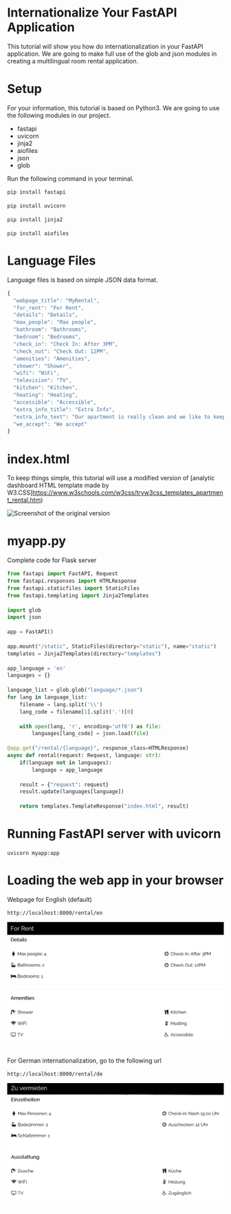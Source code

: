 # Internationalize Your FastAPI Application
This tutorial will show you how do internationalization in your FastAPI application. We are going to make full use of the glob and json modules in creating a multilingual room rental application.

# Setup
For your information, this tutorial is based on Python3. We are going to use the following modules in our project.
* fastapi
* uvicorn
* jinja2
* aiofiles
* json
* glob

Run the following command in your terminal.

    pip install fastapi

    pip install uvicorn

    pip install jinja2

    pip install aiofiles

# Language Files
Language files is based on simple JSON data format.

```js
{
  "webpage_title": "MyRental",
  "for_rent": "For Rent",
  "details": "Details",
  "max_people": "Max people",
  "bathroom": "Bathrooms",
  "bedroom": "Bedrooms",
  "check_in": "Check In: After 3PM",
  "check_out": "Check Out: 12PM",
  "amenities": "Amenities",
  "shower": "Shower",
  "wifi": "WiFi",
  "television": "TV",
  "kitchen": "Kitchen",
  "heating": "Heating",
  "accessible": "Accessible",
  "extra_info_title": "Extra Info",
  "extra_info_text": "Our apartment is really clean and we like to keep it that way. Enjoy the beautiful scenery around the building.",
  "we_accept": "We accept"
}
```

# index.html
To keep things simple, this tutorial will use a modified version of [analytic dashboard HTML template made by W3.CSS]https://www.w3schools.com/w3css/tryw3css_templates_apartment_rental.htm)

![Screenshot of the original version](wfng-html-dashboard.png)

# myapp.py
Complete code for Flask server

```python
from fastapi import FastAPI, Request
from fastapi.responses import HTMLResponse
from fastapi.staticfiles import StaticFiles
from fastapi.templating import Jinja2Templates

import glob
import json

app = FastAPI()

app.mount("/static", StaticFiles(directory="static"), name="static")
templates = Jinja2Templates(directory="templates")

app_language = 'en'
languages = {}

language_list = glob.glob("language/*.json")
for lang in language_list:
    filename = lang.split('\\')
    lang_code = filename[1].split('.')[0]

    with open(lang, 'r', encoding='utf8') as file:
        languages[lang_code] = json.load(file)

@app.get("/rental/{language}", response_class=HTMLResponse)
async def rental(request: Request, language: str):
    if(language not in languages):
        language = app_language

    result = {"request": request}
    result.update(languages[language])

    return templates.TemplateResponse("index.html", result)
```

# Running FastAPI server with uvicorn

    uvicorn myapp:app

# Loading the web app in your browser
Webpage for English (default)

    http://localhost:8000/rental/en

![Example of web page output in English/Singapore](myapp-rental-en.png)

For German internationalization, go to the following url

    http://localhost:8000/rental/de

![Example of web page output in German](myapp-rental-de.png)
